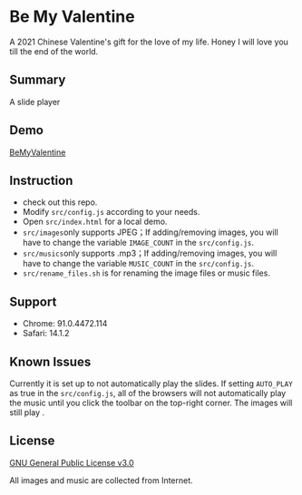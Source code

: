# Be My Valentine

A 2021 Chinese Valentine's gift for the love of my life. Honey I will love you till the end of the world.

## Summary

A slide player

## Demo

[BeMyValentine]()

## Instruction

- check out this repo.
- Modify `src/config.js` according to your needs.
- Open `src/index.html` for a local demo.
- `src/images`only supports JPEG；If adding/removing images, you will have to change the variable `IMAGE_COUNT` in the `src/config.js`.
- `src/musics`only supports .mp3；If adding/removing images, you will have to change the variable `MUSIC_COUNT` in the `src/config.js`.
- `src/rename_files.sh` is for renaming the image files or music files.

## Support

- Chrome: 91.0.4472.114
- Safari: 14.1.2

## Known Issues

Currently it is set up to not automatically play the slides. If setting `AUTO_PLAY` as true in the `src/config.js`, all of the browsers will not automatically play the music until you click the toolbar on the top-right corner. The images will still play .

## License

[GNU General Public License v3.0](http://www.gnu.org/licenses/gpl.html)

All images and music are collected from Internet.
